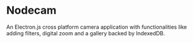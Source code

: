 # Nodecam
An Electron.js cross platform camera application with functionalities like adding filters, digital zoom and a gallery backed by IndexedDB.